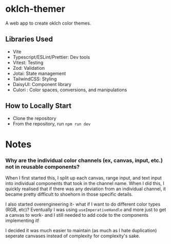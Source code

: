 # oklch-themer
A web app to create oklch color themes.

## Libraries Used
- Vite
- Typescript/ESLint/Prettier: Dev tools
- Vitest: Testing
- Zod: Validation
- Jotai: State management
- TailwindCSS: Styling
- DaisyUI: Component library
- Culori : Color spaces, conversions, and manipulations

## How to Locally Start
- Clone the repository
- From the repository, run ```npm run dev```

# Notes
### Why are the individual color channels (ex, canvas, input, etc.) not in reusable components?
When I first started this, I split up each canvas, range input, and text input into individual components that took in the channel name. When I did this, I quickly realised that if there was any deviation from an individual channel, it became pretty difficult to shoehorn in those specific details. 

I also started overengineering it- what if I want to do different color types (RGB, etc)? Eventually
I was using ```useImperativeHandle``` and more just to get a canvas to work- and I still needed
to add code to the components implementing it!

I decided it was much easier to maintain (as much as I hate duplication) seperate canvases instead of
complexity for complexity's sake.
